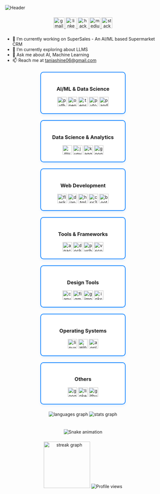 ![Header](https://github.com/ttanshtanz/ttanshtanz/assets/88208439/099ddea0-1bb0-4a90-9a5f-33f6375b950d)

###

<div align="center">
  <a href="mailto:taniashine06@gmail.con" target="_blank">
    <img src="https://img.shields.io/static/v1?message=Gmail&logo=gmail&label=&color=D14836&logoColor=white&labelColor=&style=for-the-badge" height="35" alt="gmail logo"  />
  </a>
  <a href="https://www.linkedin.com/in/tania-shine/" target="_blank">
    <img src="https://img.shields.io/static/v1?message=LinkedIn&logo=linkedin&label=&color=0077B5&logoColor=white&labelColor=&style=for-the-badge" height="35" alt="linkedin logo"  />
  </a>
  <a href="https://www.hackerrank.com/profile/taniashine06" target="_blank">
    <img src="https://img.shields.io/static/v1?message=HackerRank&logo=hackerrank&label=&color=2EC866&logoColor=white&labelColor=&style=for-the-badge" height="35" alt="hackerrank logo"  />
  </a>
  <a href="https://medium.com/@tanytania.t" target="_blank">
    <img src="https://img.shields.io/static/v1?message=Medium&logo=medium&label=&color=12100E&logoColor=white&labelColor=&style=for-the-badge" height="35" alt="medium logo"  />
  </a>
  <a href="https://stackoverflow.com/users/25084139/tania-shine" target="_blank">
    <img src="https://img.shields.io/static/v1?message=Stackoverflow&logo=stackoverflow&label=&color=FE7A16&logoColor=white&labelColor=&style=for-the-badge" height="35" alt="stackoverflow logo"  />
  </a>
</div>

###

- 🔭 I’m currently working on SuperSales - An AI/ML based Supermarket CRM
- 🌱 I’m currently exploring about LLMS
- 💬 Ask me about AI, Machine Learning
- 📫 Reach me at taniashine06@gmail.com

###

<!-- Skills Section with Enhanced Layout and Styling -->

<div align="center" style="display: flex; flex-wrap: wrap; justify-content: center; gap: 20px;">

  <!-- AI/ML & Data Science Tools -->
  <div style="text-align: center; padding: 20px; border: 2px solid #007BFF; border-radius: 10px; background-color: #ffffff; box-shadow: 0 4px 8px rgba(0, 123, 255, 0.1); width: calc(50% - 20px);">
    <h3>AI/ML & Data Science</h3>
    <img src="https://cdn.jsdelivr.net/gh/devicons/devicon/icons/python/python-original.svg" height="30" alt="python logo">
    <img src="https://cdn.jsdelivr.net/gh/devicons/devicon/icons/opencv/opencv-original.svg" height="30" alt="opencv logo">
    <img src="https://cdn.jsdelivr.net/gh/devicons/devicon/icons/tensorflow/tensorflow-original.svg" height="30" alt="tensorflow logo">
    <img src="https://cdn.jsdelivr.net/gh/devicons/devicon/icons/pytorch/pytorch-original.svg" height="30" alt="pytorch logo">
    <img src="https://cdn.jsdelivr.net/gh/devicons/devicon/icons/pandas/pandas-original.svg" height="30" alt="pandas logo">
  </div>

  <!-- Data Science & Analytics -->
  <div style="text-align: center; padding: 20px; border: 2px solid #007BFF; border-radius: 10px; background-color: #ffffff; box-shadow: 0 4px 8px rgba(0, 123, 255, 0.1); width: calc(50% - 20px);">
    <h3>Data Science & Analytics</h3>
    <img src="https://cdn.jsdelivr.net/gh/devicons/devicon/icons/mysql/mysql-original.svg" height="30" alt="mysql logo">
    <img src="https://cdn.jsdelivr.net/gh/devicons/devicon/icons/jupyter/jupyter-original.svg" height="30" alt="jupyter logo">
    <img src="https://cdn.jsdelivr.net/gh/devicons/devicon/icons/kaggle/kaggle-original.svg" height="30" alt="kaggle logo">
    <img src="https://cdn.jsdelivr.net/gh/devicons/devicon/icons/googlecloud/googlecloud-original.svg" height="30" alt="googlecloud logo">
  </div>

  <!-- Web Development -->
  <div style="text-align: center; padding: 20px; border: 2px solid #007BFF; border-radius: 10px; background-color: #ffffff; box-shadow: 0 4px 8px rgba(0, 123, 255, 0.1); width: calc(50% - 20px);">
    <h3>Web Development</h3>
    <img src="https://cdn.jsdelivr.net/gh/devicons/devicon/icons/flask/flask-original.svg" height="30" alt="flask logo">
    <img src="https://cdn.jsdelivr.net/gh/devicons/devicon/icons/django/django-plain.svg" height="30" alt="django logo">
    <img src="https://cdn.jsdelivr.net/gh/devicons/devicon/icons/html5/html5-original.svg" height="30" alt="html5 logo">
    <img src="https://cdn.jsdelivr.net/gh/devicons/devicon/icons/css3/css3-original.svg" height="30" alt="css3 logo">
    <img src="https://cdn.jsdelivr.net/gh/devicons/devicon/icons/bootstrap/bootstrap-original.svg" height="30" alt="bootstrap logo">
  </div>

  <!-- Tools & Frameworks -->
  <div style="text-align: center; padding: 20px; border: 2px solid #007BFF; border-radius: 10px; background-color: #ffffff; box-shadow: 0 4px 8px rgba(0, 123, 255, 0.1); width: calc(50% - 20px);">
    <h3>Tools & Frameworks</h3>
    <img src="https://cdn.jsdelivr.net/gh/devicons/devicon/icons/anaconda/anaconda-original.svg" height="30" alt="anaconda logo">
    <img src="https://cdn.jsdelivr.net/gh/devicons/devicon/icons/docker/docker-original.svg" height="30" alt="docker logo">
    <img src="https://cdn.jsdelivr.net/gh/devicons/devicon/icons/pycharm/pycharm-original.svg" height="30" alt="pycharm logo">
    <img src="https://cdn.jsdelivr.net/gh/devicons/devicon/icons/vscode/vscode-original.svg" height="30" alt="vscode logo">
  </div>

  <!-- Design Tools -->
  <div style="text-align: center; padding: 20px; border: 2px solid #007BFF; border-radius: 10px; background-color: #ffffff; box-shadow: 0 4px 8px rgba(0, 123, 255, 0.1); width: calc(50% - 20px);">
    <h3>Design Tools</h3>
    <img src="https://cdn.jsdelivr.net/gh/devicons/devicon/icons/canva/canva-original.svg" height="30" alt="canva logo">
    <img src="https://cdn.jsdelivr.net/gh/devicons/devicon/icons/figma/figma-original.svg" height="30" alt="figma logo">
    <img src="https://cdn.jsdelivr.net/gh/devicons/devicon/icons/gimp/gimp-original.svg" height="30" alt="gimp logo">
    <img src="https://cdn.jsdelivr.net/gh/devicons/devicon/icons/inkscape/inkscape-original.svg" height="30" alt="inkscape logo">
  </div>

  <!-- Operating Systems -->
  <div style="text-align: center; padding: 20px; border: 2px solid #007BFF; border-radius: 10px; background-color: #ffffff; box-shadow: 0 4px 8px rgba(0, 123, 255, 0.1); width: calc(50% - 20px);">
    <h3>Operating Systems</h3>
    <img src="https://cdn.jsdelivr.net/gh/devicons/devicon/icons/linux/linux-original.svg" height="30" alt="linux logo">
    <img src="https://cdn.jsdelivr.net/gh/devicons/devicon/icons/windows8/windows8-original.svg" height="30" alt="windows8 logo">
    <img src="https://cdn.jsdelivr.net/gh/devicons/devicon/icons/apple/apple-original.svg" height="30" alt="apple logo">
  </div>

  <!-- Others -->
  <div style="text-align: center; padding: 20px; border: 2px solid #007BFF; border-radius: 10px; background-color: #ffffff; box-shadow: 0 4px 8px rgba(0, 123, 255, 0.1); width: calc(50% - 20px);">
    <h3>Others</h3>
    <img src="https://cdn.jsdelivr.net/gh/devicons/devicon/icons/google/google-original.svg" height="30" alt="google logo">
    <img src="https://cdn.jsdelivr.net/gh/devicons/devicon/icons/linkedin/linkedin-original.svg" height="30" alt="linkedin logo">
    <img src="https://cdn.jsdelivr.net/gh/devicons/devicon/icons/github/github-original.svg" height="30" alt="github logo">
  </div>

</div>



###
<div align="center">
  <img src="https://github-readme-stats.vercel.app/api/top-langs/?username=ttanshtanz&layout=compact&langs_count=6&theme=github_dark" alt="languages graph" />
  <img src="https://github-readme-stats.vercel.app/api?username=ttanshtanz&show_icons=true&count_private=true&theme=github_dark" alt="stats graph" />
</div>

</div>

###

<br clear="both">
<div align="center">
  <img src="https://raw.githubusercontent.com/ttanshtanz/ttanshtanz/output/github-contribution-grid-snake.svg" alt="Snake animation" />
</div>

###

<!-- Profile Views Counter -->
<div align="center">
   <img src="https://streak-stats.demolab.com?user=ttanshtanz&locale=en&mode=weekly&theme=github_dark&hide_border=true&border_radius=5" height="150" alt="streak graph"  />
  <img src="https://profile-counter.glitch.me/ttanshtanz/count.svg" alt="Profile views" />
</div>

###
